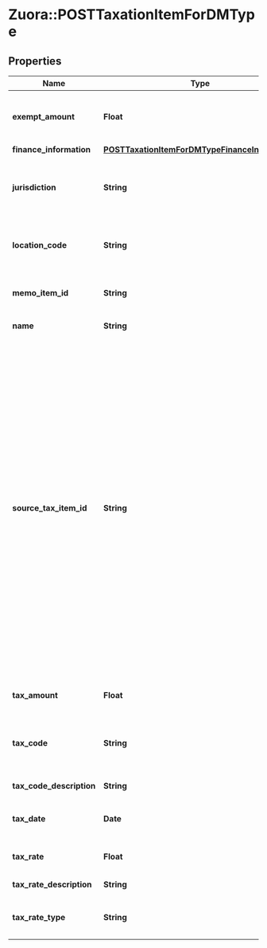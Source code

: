 # Zuora::POSTTaxationItemForDMType

## Properties
Name | Type | Description | Notes
------------ | ------------- | ------------- | -------------
**exempt_amount** | **Float** | The amount of taxes or VAT for which the customer has an exemption.  | [optional] 
**finance_information** | [**POSTTaxationItemForDMTypeFinanceInformation**](POSTTaxationItemForDMTypeFinanceInformation.md) |  | [optional] 
**jurisdiction** | **String** | The jurisdiction that applies the tax or VAT. This value is typically a state, province, county, or city.  | 
**location_code** | **String** | The identifier for the location based on the value of the &#x60;taxCode&#x60; field.  | [optional] 
**memo_item_id** | **String** | The ID of the debit memo that the taxation item is created for.  | [optional] 
**name** | **String** | The name of the taxation item.  | 
**source_tax_item_id** | **String** | The ID of the taxation item of the invoice, which the debit memo is created from.   If you want to use this REST API to create taxation items for a debit memo created from an invoice, the taxation items of the invoice must be created or imported through the SOAP API call.  **Note:**    - This field is only used if the debit memo is created from an invoice.    - If you do not contain this field in the request body, Zuora will automatically set a value for the &#x60;sourceTaxItemId&#x60; field based on the tax location code, tax jurisdiction, and tax rate.  | [optional] 
**tax_amount** | **Float** | The amount of the tax applied to the debit memo.  | 
**tax_code** | **String** | The tax code identifies which tax rules and tax rates to apply to a specific debit memo.  | [optional] 
**tax_code_description** | **String** | The description of the tax code.  | [optional] 
**tax_date** | **Date** | The date when the tax is applied to the debit memo.  | [optional] 
**tax_rate** | **Float** | The tax rate applied to the debit memo.  | 
**tax_rate_description** | **String** | The description of the tax rate.  | [optional] 
**tax_rate_type** | **String** | The type of the tax rate applied to the debit memo.  | 


